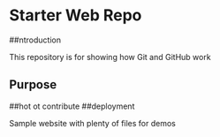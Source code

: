 # Starter Web Repo
##ntroduction

This repository is for showing how Git and GitHub work

## Purpose
##hot ot contribute
##deployment

Sample website with plenty of files for demos